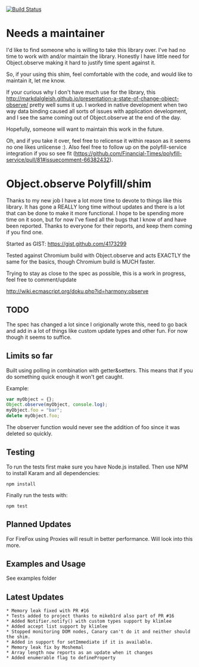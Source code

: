 [![Build Status](https://travis-ci.org/jdarling/Object.observe.svg?branch=master)](https://travis-ci.org/jdarling/Object.observe)

Needs a maintainer
==================

I'd like to find someone who is willing to take this library over.  I've had no time to work with and/or maintain the library.  Honestly I have little need for Object.observe making it hard to justify time spent against it.

So, if your using this shim, feel comfortable with the code, and would like to maintain it, let me know.

If your curious why I don't have much use for the library, this http://markdalgleish.github.io/presentation-a-state-of-change-object-observe/ pretty well sums it up.  I worked in native development when two way data binding caused all sorts of issues with application development, and I see the same coming out of Object.observe at the end of the day.

Hopefully, someone will want to maintain this work in the future.

Oh, and if you take it over, feel free to relicense it within reason as it seems no one likes unlicense :).  Also feel free to follow up on the polyfill-service integration if you so see fit (https://github.com/Financial-Times/polyfill-service/pull/81#issuecomment-66382432).

Object.observe Polyfill/shim
============================
Thanks to my new job I have a lot more time to devote to things like this library.  It has gone a REALLY long time without updates and there is a lot that can be done to make it more functional.  I hope to be spending more time on it soon, but for now I've fixed all the bugs that I know of and have been reported.  Thanks to everyone for their reports, and keep them coming if you find one.

Started as GIST: https://gist.github.com/4173299

Tested against Chromium build with Object.observe and acts EXACTLY the same for the basics, though Chromium build is MUCH faster.

Trying to stay as close to the spec as possible, this is a work in progress, feel free to comment/update

http://wiki.ecmascript.org/doku.php?id=harmony:observe

TODO
----

The spec has changed a lot since I origionally wrote this, need to go back and add in a lot of things like custom update types and other fun.  For now though it seems to suffice.

Limits so far
--------------
  Built using polling in combination with getter&setters.  This means that if you do something quick enough it won't get caught.

  Example:
```js
var myObject = {};
Object.observe(myObject, console.log);
myObject.foo = "bar";
delete myObject.foo;
```

  The observer function would never see the addition of foo since it was deleted so quickly.

Testing
-------

To run the tests first make sure you have Node.js installed.  Then use NPM to install Karam and all dependencies:

```
npm install
```

Finally run the tests with:

```
npm test
```

Planned Updates
---------------
  For FireFox using Proxies will result in better performance.  Will look into this more.

Examples and Usage
------------------
  See examples folder

Latest Updates
--------------

    * Memory leak fixed with PR #16
    * Tests added to project thanks to mikeb1rd also part of PR #16
    * Added Notifier.notify() with custom types support by klimlee
    * Added accept list support by klimlee
    * Stopped monitoring DOM nodes, Canary can't do it and neither should the shim.
    * Added in support for setImmediate if it is available.
    * Memory leak fix by Moshemal
    * Array length now reports as an update when it changes
    * Added enumerable flag to defineProperty
